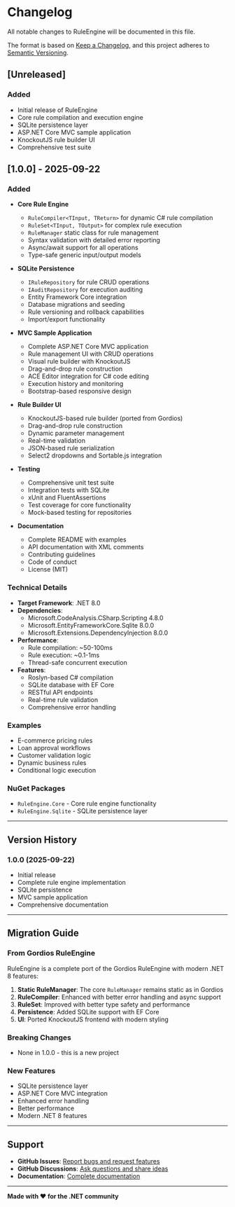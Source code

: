 # Changelog

All notable changes to RuleEngine will be documented in this file.

The format is based on [Keep a Changelog](https://keepachangelog.com/en/1.0.0/),
and this project adheres to [Semantic Versioning](https://semver.org/spec/v2.0.0.html).

## [Unreleased]

### Added
- Initial release of RuleEngine
- Core rule compilation and execution engine
- SQLite persistence layer
- ASP.NET Core MVC sample application
- KnockoutJS rule builder UI
- Comprehensive test suite

## [1.0.0] - 2025-09-22

### Added
- **Core Rule Engine**
  - `RuleCompiler<TInput, TReturn>` for dynamic C# rule compilation
  - `RuleSet<TInput, TOutput>` for complex rule execution
  - `RuleManager` static class for rule management
  - Syntax validation with detailed error reporting
  - Async/await support for all operations
  - Type-safe generic input/output models

- **SQLite Persistence**
  - `IRuleRepository` for rule CRUD operations
  - `IAuditRepository` for execution auditing
  - Entity Framework Core integration
  - Database migrations and seeding
  - Rule versioning and rollback capabilities
  - Import/export functionality

- **MVC Sample Application**
  - Complete ASP.NET Core MVC application
  - Rule management UI with CRUD operations
  - Visual rule builder with KnockoutJS
  - Drag-and-drop rule construction
  - ACE Editor integration for C# code editing
  - Execution history and monitoring
  - Bootstrap-based responsive design

- **Rule Builder UI**
  - KnockoutJS-based rule builder (ported from Gordios)
  - Drag-and-drop rule construction
  - Dynamic parameter management
  - Real-time validation
  - JSON-based rule serialization
  - Select2 dropdowns and Sortable.js integration

- **Testing**
  - Comprehensive unit test suite
  - Integration tests with SQLite
  - xUnit and FluentAssertions
  - Test coverage for core functionality
  - Mock-based testing for repositories

- **Documentation**
  - Complete README with examples
  - API documentation with XML comments
  - Contributing guidelines
  - Code of conduct
  - License (MIT)

### Technical Details
- **Target Framework**: .NET 8.0
- **Dependencies**: 
  - Microsoft.CodeAnalysis.CSharp.Scripting 4.8.0
  - Microsoft.EntityFrameworkCore.Sqlite 8.0.0
  - Microsoft.Extensions.DependencyInjection 8.0.0
- **Performance**: 
  - Rule compilation: ~50-100ms
  - Rule execution: ~0.1-1ms
  - Thread-safe concurrent execution
- **Features**:
  - Roslyn-based C# compilation
  - SQLite database with EF Core
  - RESTful API endpoints
  - Real-time rule validation
  - Comprehensive error handling

### Examples
- E-commerce pricing rules
- Loan approval workflows
- Customer validation logic
- Dynamic business rules
- Conditional logic execution

### NuGet Packages
- `RuleEngine.Core` - Core rule engine functionality
- `RuleEngine.Sqlite` - SQLite persistence layer

---

## Version History

### 1.0.0 (2025-09-22)
- Initial release
- Complete rule engine implementation
- SQLite persistence
- MVC sample application
- Comprehensive documentation

---

## Migration Guide

### From Gordios RuleEngine

RuleEngine is a complete port of the Gordios RuleEngine with modern .NET 8 features:

1. **Static RuleManager**: The core `RuleManager` remains static as in Gordios
2. **RuleCompiler**: Enhanced with better error handling and async support
3. **RuleSet**: Improved with better type safety and performance
4. **Persistence**: Added SQLite support with EF Core
5. **UI**: Ported KnockoutJS frontend with modern styling

### Breaking Changes
- None in 1.0.0 - this is a new project

### New Features
- SQLite persistence layer
- ASP.NET Core MVC integration
- Enhanced error handling
- Better performance
- Modern .NET 8 features

---

## Support

- **GitHub Issues**: [Report bugs and request features](https://github.com/yourusername/RuleEngine/issues)
- **GitHub Discussions**: [Ask questions and share ideas](https://github.com/yourusername/RuleEngine/discussions)
- **Documentation**: [Complete documentation](https://github.com/yourusername/RuleEngine/wiki)

---

**Made with ❤️ for the .NET community**
